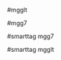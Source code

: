 #mgglt
<script type="text/javascript" src="http://go.masoffer.net/linkify.min.js?publisher_id=gkDoz9RUqwlxr77aEfGT-A&exclude=link1,link2,link3&aff_sub1={Thông tin aff sub 1}&aff_sub2={Thông tin aff sub 2}&aff_sub3={Thông tin aff sub 3}&aff_sub4={Thông tin aff sub 4}"></script>
#mgg7
<script type="text/javascript" src="http://go.masoffer.net/linkify.min.js?publisher_id=V1-Oer32LEIAsCHUXfR0Ew&exclude=link1,link2,link3&magiamgia7={Thông tin aff sub 1}&script={Thông tin aff sub 2}&aff_sub3={Thông tin aff sub 3}&aff_sub4={Thông tin aff sub 4}"></script>
#smarttag mgg7
<script type="text/javascript">
var __atsmarttag = {
    pub_id: '4654065984863894338',
    utm_source: 'seomagiamgia7',
	utm_medium: '',
	utm_campaign: '',
	utm_content: '',
	new_tab: 1
};
(function () {
    var script = document.createElement('script');
    script.src = '//static.accesstrade.vn/js/atsmarttag.min.js?v=1.1.0';
    script.type = 'text/javascript';
    script.async = true;
    (document.getElementsByTagName('head')[0]||document.getElementsByTagName('body')[0]).appendChild(script);
})();
</script>
#smarttag mgglt
<script type="text/javascript">
var __atsmarttag = {
    pub_id: '4433033015871384762',
    utm_source: '',
	utm_medium: '',
	utm_campaign: '',
	utm_content: '',
	new_tab: 0
};
(function () {
    var script = document.createElement('script');
    script.src = '//static.accesstrade.vn/js/atsmarttag.min.js?v=1.1.0';
    script.type = 'text/javascript';
    script.async = true;
    (document.getElementsByTagName('head')[0]||document.getElementsByTagName('body')[0]).appendChild(script);
})();
</script>

